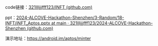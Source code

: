 code链接：[321llljjjfff123/INFT (github.com)](https://github.com/321llljjjfff123/INFT)

ppt：[2024-ALCOVE-Hackathon-Shenzhen/3-Random/18-INFT/iNFT_Aptos.pptx at main · 321llljjjfff123/2024-ALCOVE-Hackathon-Shenzhen (github.com)](https://github.com/321llljjjfff123/2024-ALCOVE-Hackathon-Shenzhen/blob/main/3-Random/INFT/iNFT_Aptos.pptx)

演示地址：https://android.im/aptos/minter